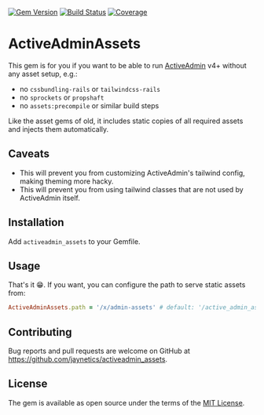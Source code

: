 [![Gem Version](https://badge.fury.io/rb/activeadmin_assets.svg)](http://badge.fury.io/rb/activeadmin_assets)
[![Build Status](https://github.com/jaynetics/activeadmin_assets/actions/workflows/main.yml/badge.svg)](https://github.com/jaynetics/activeadmin_assets/actions)
[![Coverage](https://codecov.io/github/jaynetics/activeadmin_assets/graph/badge.svg?token=7fCHVrCeFv)](https://codecov.io/github/jaynetics/activeadmin_assets)

# ActiveAdminAssets

This gem is for you if you want to be able to run [ActiveAdmin](https://github.com/activeadmin/activeadmin) v4+ without any asset setup, e.g.:

- no `cssbundling-rails` or `tailwindcss-rails`
- no `sprockets` or `propshaft`
- no `assets:precompile` or similar build steps

Like the asset gems of old, it includes static copies of all required assets and injects them automatically.

## Caveats

- This will prevent you from customizing ActiveAdmin's tailwind config, making theming more hacky.
- This will prevent you from using tailwind classes that are not used by ActiveAdmin itself.

## Installation

Add `activeadmin_assets` to your Gemfile.

## Usage

That's it 😁. If you want, you can configure the path to serve static assets from:

```ruby
ActiveAdminAssets.path = '/x/admin-assets' # default: '/active_admin_assets'
```

## Contributing

Bug reports and pull requests are welcome on GitHub at https://github.com/jaynetics/activeadmin_assets.

## License

The gem is available as open source under the terms of the [MIT License](https://opensource.org/licenses/MIT).
